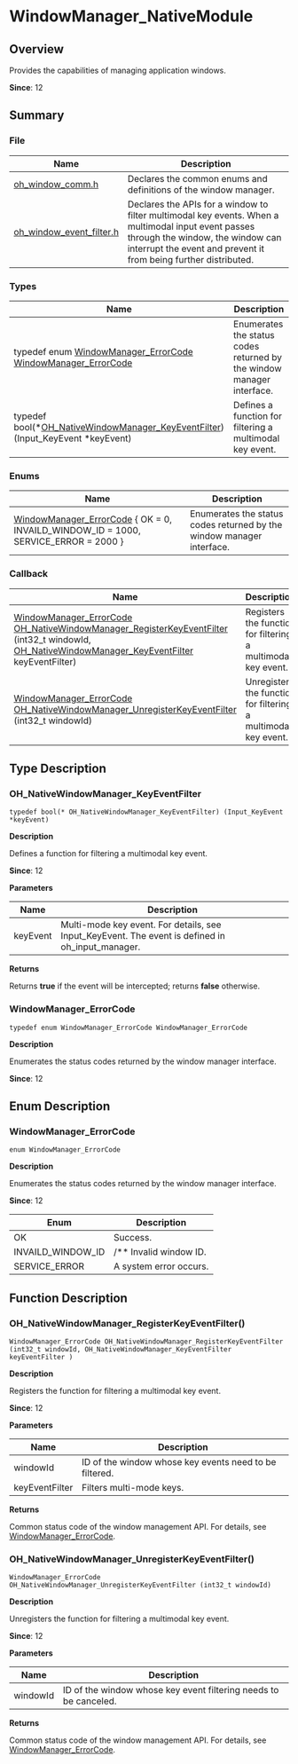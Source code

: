 # WindowManager_NativeModule


## Overview

Provides the capabilities of managing application windows.

**Since**: 12


## Summary


### File

| Name | **Description** | 
| -------- | -------- |
| [oh_window_comm.h](oh__window__comm_8h.md) | Declares the common enums and definitions of the window manager. | 
| [oh_window_event_filter.h](oh__window__event__filter_8h.md) | Declares the APIs for a window to filter multimodal key events. When a multimodal input event passes through the window, the window can interrupt the event and prevent it from being further distributed. | 


### Types

| Name | Description | 
| -------- | -------- |
| typedef enum [WindowManager_ErrorCode](#windowmanager_errorcode)  [WindowManager_ErrorCode](#windowmanager_errorcode) | Enumerates the status codes returned by the window manager interface. | 
| typedef bool(\*[OH_NativeWindowManager_KeyEventFilter](#oh_nativewindowmanager_keyeventfilter)) (Input_KeyEvent \*keyEvent) | Defines a function for filtering a multimodal key event. | 


### Enums

| Name | **Description** | 
| -------- | -------- |
| [WindowManager_ErrorCode](#windowmanager_errorcode) { OK = 0, INVAILD_WINDOW_ID = 1000, SERVICE_ERROR = 2000 } | Enumerates the status codes returned by the window manager interface. | 


### Callback

| Name | Description | 
| -------- | -------- |
| [WindowManager_ErrorCode](#windowmanager_errorcode)  [OH_NativeWindowManager_RegisterKeyEventFilter](#oh_nativewindowmanager_registerkeyeventfilter) (int32_t windowId, [OH_NativeWindowManager_KeyEventFilter](#oh_nativewindowmanager_keyeventfilter) keyEventFilter) | Registers the function for filtering a multimodal key event. | 
| [WindowManager_ErrorCode](#windowmanager_errorcode)  [OH_NativeWindowManager_UnregisterKeyEventFilter](#oh_nativewindowmanager_unregisterkeyeventfilter) (int32_t windowId) | Unregisters the function for filtering a multimodal key event. | 


## Type Description


### OH_NativeWindowManager_KeyEventFilter

```
typedef bool(* OH_NativeWindowManager_KeyEventFilter) (Input_KeyEvent *keyEvent)
```

**Description**

Defines a function for filtering a multimodal key event.

**Since**: 12

**Parameters**

| Name | Description | 
| -------- | -------- |
| keyEvent | Multi-mode key event. For details, see Input_KeyEvent. The event is defined in oh_input_manager. | 

**Returns**

Returns **true** if the event will be intercepted; returns **false** otherwise.


### WindowManager_ErrorCode

```
typedef enum WindowManager_ErrorCode WindowManager_ErrorCode
```

**Description**

Enumerates the status codes returned by the window manager interface.

**Since**: 12


## Enum Description


### WindowManager_ErrorCode

```
enum WindowManager_ErrorCode
```

**Description**

Enumerates the status codes returned by the window manager interface.

**Since**: 12

| Enum | Description | 
| -------- | -------- |
| OK | Success. | 
| INVAILD_WINDOW_ID | /** Invalid window ID. | 
| SERVICE_ERROR | A system error occurs. | 


## Function Description


### OH_NativeWindowManager_RegisterKeyEventFilter()

```
WindowManager_ErrorCode OH_NativeWindowManager_RegisterKeyEventFilter (int32_t windowId, OH_NativeWindowManager_KeyEventFilter keyEventFilter )
```

**Description**

Registers the function for filtering a multimodal key event.

**Since**: 12

**Parameters**

| Name | Description | 
| -------- | -------- |
| windowId | ID of the window whose key events need to be filtered. | 
| keyEventFilter | Filters multi-mode keys. | 

**Returns**

Common status code of the window management API. For details, see [WindowManager_ErrorCode](#windowmanager_errorcode).


### OH_NativeWindowManager_UnregisterKeyEventFilter()

```
WindowManager_ErrorCode OH_NativeWindowManager_UnregisterKeyEventFilter (int32_t windowId)
```

**Description**

Unregisters the function for filtering a multimodal key event.

**Since**: 12

**Parameters**

| Name | Description | 
| -------- | -------- |
| windowId | ID of the window whose key event filtering needs to be canceled. | 

**Returns**

Common status code of the window management API. For details, see [WindowManager_ErrorCode](#windowmanager_errorcode).
